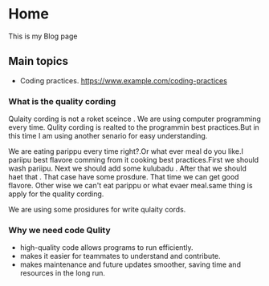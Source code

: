 <!DOCTYPE html>
<html lang="en">


<body>
    <!-- Your content goes here -->
    <h1>Home</h1>
    <p>This is my Blog page</p>

   <h2>Main topics</h2>

  <ul>
    <li>Coding practices.
    <a href="https://www.example.com/coding-practices">https://www.example.com/coding-practices</a>
    </li>
  </ul>


<p>
<h3>What is the quality cording </h3>

Qulaity cording is not a roket sceince . We are using computer programming every time. Qulity cording is realted to the programmin best practices.But in this time I am using another senario for easy understanding.

We are eating parippu every time right?.Or what ever meal do you like.I pariipu best flavore comming from it cooking best practices.First we should wash pariipu. Next we should add some kulubadu . After that we should haet that . That case have some prosdure. That time we can get good flavore. Other wise we can't eat parippu or what evaer meal.same thing is apply for the quality cording.

We are using some prosidures for write qulaity cords.

<h3>Why we need code Qulity </h3>

<ul>
<li>high-quality code allows programs to run efficiently.</li>
<li>makes it easier for teammates to understand and 
contribute.</li>
<li>makes maintenance and future updates smoother, 
saving time and resources in the long run.</li>

</p>

</body>
</html>
